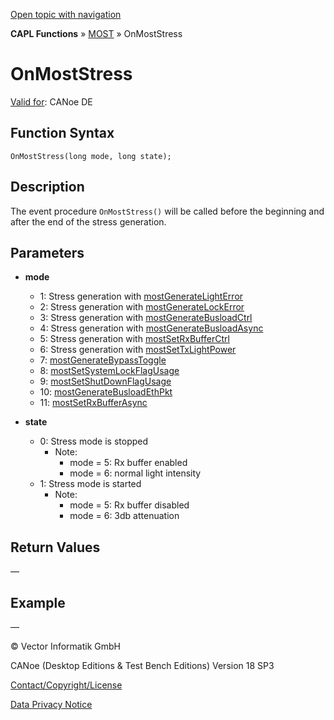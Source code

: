 [Open topic with navigation](../../../../../CANoeDEFamily.htm#Topics/CAPLFunctions/MOST/EventProcedures/CAPLfunctionOnMOSTStress.md)

**CAPL Functions** » [MOST](../CAPLfunctionsMOSTOverview.md) » OnMostStress

# OnMostStress

[Valid for](../../../Shared/FeatureAvailability.md): CANoe DE

## Function Syntax

`OnMostStress(long mode, long state);`

## Description

The event procedure `OnMostStress()` will be called before the beginning and after the end of the stress generation.

## Parameters

- **mode**
  - 1: Stress generation with [mostGenerateLightError](../Functions/CAPLfunctionMOSTGenerateLightError.md)
  - 2: Stress generation with [mostGenerateLockError](../Functions/CAPLfunctionMOSTGenerateLockError.md)
  - 3: Stress generation with [mostGenerateBusloadCtrl](../Functions/CAPLfunctionMOSTGenerateBusloadCtrl.md)
  - 4: Stress generation with [mostGenerateBusloadAsync](../Functions/CAPLfunctionMOSTGenerateBusloadAsync.md)
  - 5: Stress generation with [mostSetRxBufferCtrl](../Functions/CAPLfunctionMOSTSetRxBufferCtrl.md)
  - 6: Stress generation with [mostSetTxLightPower](../Functions/CAPLfunctionMOSTSetTxLightPower.md)
  - 7: [mostGenerateBypassToggle](../Functions/CAPLfunctionMOSTGenerateBypassToggle.md)
  - 8: [mostSetSystemLockFlagUsage](../Functions/CAPLfunctionMOSTSetGetSystemLockFlagUsage.md)
  - 9: [mostSetShutDownFlagUsage](../Functions/CAPLfunctionMOSTSetGetShutDownFlagUsage.md)
  - 10: [mostGenerateBusloadEthPkt](../Functions/CAPLfunctionMOSTGenerateBusloadEthPkt.md)
  - 11: [mostSetRxBufferAsync](../Functions/CAPLfunctionMOSTSetRxBufferAsync.md)

- **state**
  - 0: Stress mode is stopped
    - Note:
      - mode = 5: Rx buffer enabled
      - mode = 6: normal light intensity
  - 1: Stress mode is started
    - Note:
      - mode = 5: Rx buffer disabled
      - mode = 6: 3db attenuation

## Return Values

—

## Example

—

© Vector Informatik GmbH

CANoe (Desktop Editions & Test Bench Editions) Version 18 SP3

[Contact/Copyright/License](../../../Shared/ContactCopyrightLicense.md)

[Data Privacy Notice](https://www.vector.com/int/en/company/get-info/privacy-policy/)